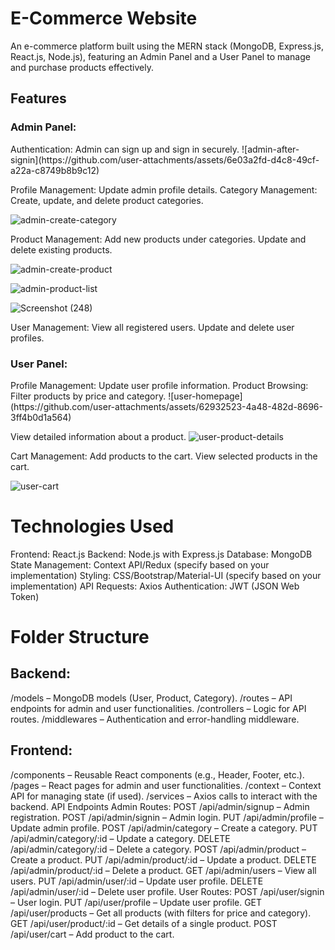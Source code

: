 <h1>E-Commerce Website</h1>
An e-commerce platform built using the MERN stack (MongoDB, Express.js, React.js, Node.js), featuring an Admin Panel and a User Panel to manage and purchase products effectively.


<h2>Features</h2>
<h3>Admin Panel:</h3>
Authentication:
Admin can sign up and sign in securely.
![admin-after-signin](https://github.com/user-attachments/assets/6e03a2fd-d4c8-49cf-a22a-c8749b8b9c12)


Profile Management:
Update admin profile details.
Category Management:
Create, update, and delete product categories.

![admin-create-category](https://github.com/user-attachments/assets/54b9a43a-2a2b-43ae-abea-b5c944eb58e1)


Product Management:
Add new products under categories.
Update and delete existing products.

![admin-create-product](https://github.com/user-attachments/assets/35ea5dbc-fb55-441f-92f0-2b599eead5be)


![admin-product-list](https://github.com/user-attachments/assets/187b0f68-43b6-4e5f-a00d-d98da658b66f)



![Screenshot (248)](https://github.com/user-attachments/assets/c8ace0fe-18aa-42c4-9ca4-71a384646d42)

User Management:
View all registered users.
Update and delete user profiles.
<h3>User Panel:</h3>
Profile Management:
Update user profile information.
Product Browsing:
Filter products by price and category.
![user-homepage](https://github.com/user-attachments/assets/62932523-4a48-482d-8696-3ff4b0d1a564)


View detailed information about a product.
![user-product-details](https://github.com/user-attachments/assets/636b4be7-aac3-42ba-b73b-681d49a5f683)


Cart Management:
Add products to the cart.
View selected products in the cart.

![user-cart](https://github.com/user-attachments/assets/fb607d98-5a7f-4c49-8109-8c922ea647ce)

<h1>Technologies Used</h1>
Frontend: React.js
Backend: Node.js with Express.js
Database: MongoDB
State Management: Context API/Redux (specify based on your implementation)
Styling: CSS/Bootstrap/Material-UI (specify based on your implementation)
API Requests: Axios
Authentication: JWT (JSON Web Token)


<h1>Folder Structure</h1>
<h2>Backend:</h2>
/models – MongoDB models (User, Product, Category).
/routes – API endpoints for admin and user functionalities.
/controllers – Logic for API routes.
/middlewares – Authentication and error-handling middleware.
<h2>Frontend:</h2>
/components – Reusable React components (e.g., Header, Footer, etc.).
/pages – React pages for admin and user functionalities.
/context – Context API for managing state (if used).
/services – Axios calls to interact with the backend.
API Endpoints
Admin Routes:
POST /api/admin/signup – Admin registration.
POST /api/admin/signin – Admin login.
PUT /api/admin/profile – Update admin profile.
POST /api/admin/category – Create a category.
PUT /api/admin/category/:id – Update a category.
DELETE /api/admin/category/:id – Delete a category.
POST /api/admin/product – Create a product.
PUT /api/admin/product/:id – Update a product.
DELETE /api/admin/product/:id – Delete a product.
GET /api/admin/users – View all users.
PUT /api/admin/user/:id – Update user profile.
DELETE /api/admin/user/:id – Delete user profile.
User Routes:
POST /api/user/signin – User login.
PUT /api/user/profile – Update user profile.
GET /api/user/products – Get all products (with filters for price and category).
GET /api/user/product/:id – Get details of a single product.
POST /api/user/cart – Add product to the cart.






